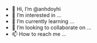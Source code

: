 - 👋 Hi, I’m @anhdoyhi
- 👀 I’m interested in ...
- 🌱 I’m currently learning ...
- 💞️ I’m looking to collaborate on ...
- 📫 How to reach me ...

<!---
anhdoyhi/anhdoyhi is a ✨ special ✨ repository because its `README.md` (this file) appears on your GitHub profile.
You can click the Preview link to take a look at your changes.
--->
